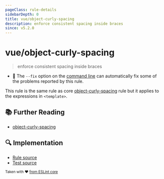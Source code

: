 ```yaml
---
pageClass: rule-details
sidebarDepth: 0
title: vue/object-curly-spacing
description: enforce consistent spacing inside braces
since: v5.2.0
---
```

# vue/object-curly-spacing
> enforce consistent spacing inside braces

- :wrench: The `--fix` option on the [command line](https://eslint.org/docs/user-guide/command-line-interface#fixing-problems) can automatically fix some of the problems reported by this rule.

This rule is the same rule as core [object-curly-spacing] rule but it applies to the expressions in `<template>`.

## :books: Further Reading

- [object-curly-spacing]

[object-curly-spacing]: https://eslint.org/docs/rules/object-curly-spacing

## :mag: Implementation

- [Rule source](https://github.com/vuejs/eslint-plugin-vue/blob/master/lib/rules/object-curly-spacing.js)
- [Test source](https://github.com/vuejs/eslint-plugin-vue/blob/master/tests/lib/rules/object-curly-spacing.js)

<sup>Taken with ❤️ [from ESLint core](https://eslint.org/docs/rules/object-curly-spacing)</sup>
